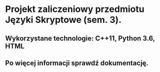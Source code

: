 # Projekt zaliczeniowy przedmiotu Języki Skryptowe (sem. 3).
## Wykorzystane technologie: C++11, Python 3.6, HTML
## Po więcej informacji sprawdź dokumentację.

